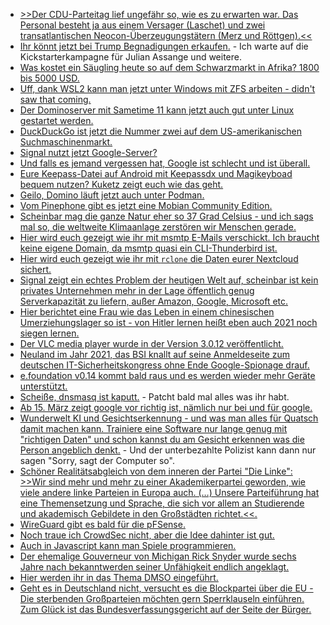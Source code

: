 * [>>Der CDU-Parteitag lief ungefähr so, wie es zu erwarten war. Das Personal besteht ja aus einem Versager (Laschet) und zwei transatlantischen Neocon-Überzeugungstätern (Merz und Röttgen).<<](https://blog.fefe.de/?ts=9efdddd4)
* [Ihr könnt jetzt bei Trump Begnadigungen erkaufen.](https://www.nytimes.com/2021/01/17/us/politics/trump-pardons.html) - Ich warte auf die Kickstarterkampagne für Julian Assange und weitere.
* [Was kostet ein Säugling heute so auf dem Schwarzmarkt in Afrika? 1800 bis 5000 USD.](https://netzfrauen.org/2021/01/17/africa-17/)
* [Uff, dank WSL2 kann man jetzt unter Windows mit ZFS arbeiten - didn't saw that coming.](https://wsl.dev/wsl2-kernel-zfs/)
* [Der Dominoserver mit Sametime 11 kann jetzt auch gut unter Linux gestartet werden.](http://blog.nashcom.de/nashcomblog.nsf/dx/domino-start-script-sametime-11-support.htm)
* [DuckDuckGo ist jetzt die Nummer zwei auf dem US-amerikanischen Suchmaschinenmarkt.](https://www.bleepingcomputer.com/news/technology/privacy-focused-search-engine-duckduckgo-grew-by-62-percent-in-2020/)
* [Signal nutzt jetzt Google-Server?](https://www.kuketz-blog.de/signal-neue-signal-gruppen-nutzen-google-server/)
* [Und falls es jemand vergessen hat, Google ist schlecht und ist überall.](https://www.kuketz-blog.de/das-kranke-www-stop-using-google-web-services/)
* [Eure Keepass-Datei auf Android mit Keepassdx und Magikeyboad bequem nutzen? Kuketz zeigt euch wie das geht.](https://www.kuketz-blog.de/keepassdx-magikeyboard-und-autofill-im-android-alltag-nutzen-passwoerter-teil2/)
* [Geilo, Domino läuft jetzt auch unter Podman.](http://blog.nashcom.de/nashcomblog.nsf/dx/introducing-domino-container-script-for-podman-an-docker.htm)
* [Vom Pinephone gibt es jetzt eine Mobian Community Edition.](https://www.pine64.org/2021/01/17/mobian-community-edition/)
* [Scheinbar mag die ganze Natur eher so 37 Grad Celsius - und ich sags mal so, die weltweite Klimaanlage zerstören wir Menschen gerade.](https://www.sonnenseite.com/de/wissenschaft/erderwaermung-aus-senken-werden-co2-quellen/)
* [Hier wird euch gezeigt wie ihr mit msmtp E-Mails verschickt. Ich braucht keine eigene Domain, da msmtp quasi ein CLI-Thunderbird ist.](https://goneuland.de/raspberry-pi-e-mails-versenden-mit-msmtp/)
* [Hier wird euch gezeigt wie ihr mit `rclone` die Daten eurer Nextcloud sichert.](https://goneuland.de/raspberry-pi-nextcloud-backup-mittels-rclone-erstellen/)
* [Signal zeigt ein echtes Problem der heutigen Welt auf, scheinbar ist kein privates Unternehmen mehr in der Lage öffentlich genug Serverkapazität zu liefern, außer Amazon, Google, Microsoft etc.](https://www.kuketz-blog.de/signal-jegliche-kommunikation-erfolgt-ueber-tech-giganten-wie-amazon-microsoft-google-und-cloudflare/)
* [Hier berichtet eine Frau wie das Leben in einem chinesischen Umerziehungslager so ist - von Hitler lernen heißt eben auch 2021 noch siegen lernen.](https://netzfrauen.org/2021/01/18/xinjiang-2/)
* [Der VLC media player wurde in der Version 3.0.12 veröffentlicht.](https://www.planet3dnow.de/cms/60742-vlc-media-player-3-0-12/)
* [Neuland im Jahr 2021, das BSI knallt auf seine Anmeldeseite zum deutschen IT-Sicherheitskongress ohne Ende Google-Spionage drauf.](https://www.kuketz-blog.de/bsi-anmeldeseite-zum-17-deutscher-it-sicherheitskongress-mit-google-verwanzt/)
* [e.foundation v0.14 kommt bald raus und es werden wieder mehr Geräte unterstützt.](https://community.e.foundation/t/week-03-2021-development-and-testing-updates/25947)
* [Scheiße, dnsmasq ist kaputt.](https://blog.fefe.de/?ts=9ef6cbfa) - Patcht bald mal alles was ihr habt.
* [Ab 15. März zeigt google vor richtig ist, nämlich nur bei und für google.](https://blog.fefe.de/?ts=9ef6c7ab)
* [Wunderwelt KI und Gesichtserkennung - und was man alles für Quatsch damit machen kann. Trainiere eine Software nur lange genug mit "richtigen Daten" und schon kannst du am Gesicht erkennen was die Person angeblich denkt.](https://www.golem.de/news/gesichtserkennung-wenn-das-gesicht-die-politische-einstellung-verraet-2101-153512.html) - Und der unterbezahlte Polizist kann dann nur sagen "Sorry, sagt der Computer so".
* [Schöner Realitätsabgleich von dem inneren der Partei "Die Linke": >>Wir sind mehr und mehr zu einer Akademikerpartei geworden, wie viele andere linke Parteien in Europa auch. (…) Unsere Parteiführung hat eine Themensetzung und Sprache, die sich vor allem an Studierende und akademisch Gebildete in den Großstädten richtet.<<.](https://tuxproject.de/blog/2021/01/mehr-jans-fuer-deutschland-5-reichtum-den-reichen/)
* [WireGuard gibt es bald für die pFSense.](https://www.phoronix.com/scan.php?page=news_item&px=WireGuard-pfSense-Introduced)
* [Noch traue ich CrowdSec nicht, aber die Idee dahinter ist gut.](https://opensource.com/article/21/1/crowdsec-rest-api)
* [Auch in Javascript kann man Spiele programmieren.](https://opensource.com/article/21/1/learn-javascript)
* [Der ehemalige Gouverneur von Michigan Rick Snyder wurde sechs Jahre nach bekanntwerden seiner Unfähigkeit endlich angeklagt.](https://netzfrauen.org/2021/01/20/flint/)
* [Hier werden ihr in das Thema DMSO eingeführt.](https://www.gesundheits-universum.de/dmso-wunder-mittel-fuer-wundheilung/)
* [Geht es in Deutschland nicht, versucht es die Blockpartei über die EU - Die sterbenden Großparteien möchten gern Sperrklauseln einführen. Zum Glück ist das Bundesverfassungsgericht auf der Seite der Bürger.](https://www.patrick-breyer.de/?p=594708)
